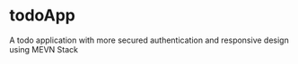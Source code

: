# todoApp
A todo application with more secured authentication and responsive design using MEVN Stack
